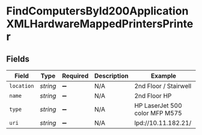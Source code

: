 # FindComputersById200ApplicationXMLHardwareMappedPrintersPrinter


## Fields

| Field                          | Type                           | Required                       | Description                    | Example                        |
| ------------------------------ | ------------------------------ | ------------------------------ | ------------------------------ | ------------------------------ |
| `location`                     | *string*                       | :heavy_minus_sign:             | N/A                            | 2nd Floor / Stairwell          |
| `name`                         | *string*                       | :heavy_minus_sign:             | N/A                            | 2nd Floor HP                   |
| `type`                         | *string*                       | :heavy_minus_sign:             | N/A                            | HP LaserJet 500 color MFP M575 |
| `uri`                          | *string*                       | :heavy_minus_sign:             | N/A                            | lpd://10.11.182.21/            |